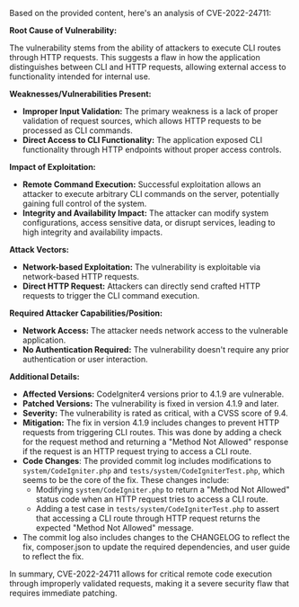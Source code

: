 Based on the provided content, here's an analysis of CVE-2022-24711:

**Root Cause of Vulnerability:**

The vulnerability stems from the ability of attackers to execute CLI routes through HTTP requests. This suggests a flaw in how the application distinguishes between CLI and HTTP requests, allowing external access to functionality intended for internal use.

**Weaknesses/Vulnerabilities Present:**

*   **Improper Input Validation:** The primary weakness is a lack of proper validation of request sources, which allows HTTP requests to be processed as CLI commands.
*   **Direct Access to CLI Functionality:** The application exposed CLI functionality through HTTP endpoints without proper access controls.

**Impact of Exploitation:**

*   **Remote Command Execution:** Successful exploitation allows an attacker to execute arbitrary CLI commands on the server, potentially gaining full control of the system.
*   **Integrity and Availability Impact:** The attacker can modify system configurations, access sensitive data, or disrupt services, leading to high integrity and availability impacts.

**Attack Vectors:**

*   **Network-based Exploitation:** The vulnerability is exploitable via network-based HTTP requests.
*   **Direct HTTP Request:** Attackers can directly send crafted HTTP requests to trigger the CLI command execution.

**Required Attacker Capabilities/Position:**

*   **Network Access:** The attacker needs network access to the vulnerable application.
*   **No Authentication Required:** The vulnerability doesn't require any prior authentication or user interaction.

**Additional Details:**

*   **Affected Versions:** CodeIgniter4 versions prior to 4.1.9 are vulnerable.
*   **Patched Versions:** The vulnerability is fixed in version 4.1.9 and later.
*   **Severity:** The vulnerability is rated as critical, with a CVSS score of 9.4.
*   **Mitigation:** The fix in version 4.1.9 includes changes to prevent HTTP requests from triggering CLI routes. This was done by adding a check for the request method and returning a "Method Not Allowed" response if the request is an HTTP request trying to access a CLI route.
*   **Code Changes**: The provided commit log includes modifications to `system/CodeIgniter.php` and `tests/system/CodeIgniterTest.php`, which seems to be the core of the fix. These changes include:
    *   Modifying `system/CodeIgniter.php` to return a "Method Not Allowed" status code when an HTTP request tries to access a CLI route.
    *   Adding a test case in `tests/system/CodeIgniterTest.php` to assert that accessing a CLI route through HTTP request returns the expected "Method Not Allowed" message.
*   The commit log also includes changes to the CHANGELOG to reflect the fix, composer.json to update the required dependencies, and user guide to reflect the fix.

In summary, CVE-2022-24711 allows for critical remote code execution through improperly validated requests, making it a severe security flaw that requires immediate patching.